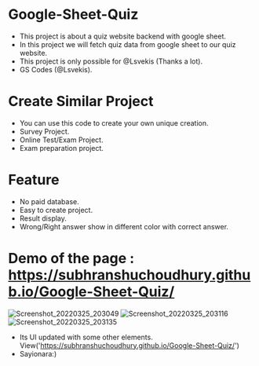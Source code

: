 # Google-Sheet-Quiz
- This project is about a quiz website backend with google sheet. 
- In this project we will fetch quiz data from google sheet to our quiz website. 
- This project is only possible for @Lsvekis (Thanks a lot). 
- GS Codes (@Lsvekis).

# Create Similar Project
- You can use this code to create your own unique creation.
- Survey Project.
- Online Test/Exam Project.
- Exam preparation project.

# Feature
- No paid database.
- Easy to create project.
- Result display.
- Wrong/Right answer show in different color with correct answer.

# Demo of the page : https://subhranshuchoudhury.github.io/Google-Sheet-Quiz/

![Screenshot_20220325_203049](https://user-images.githubusercontent.com/63858190/160146864-db1cb73c-6691-48f3-a447-8f199e260e0d.png)
![Screenshot_20220325_203116](https://user-images.githubusercontent.com/63858190/160146875-88c41f44-f7ff-4b90-9b2e-bd57ac0ee901.png)
![Screenshot_20220325_203135](https://user-images.githubusercontent.com/63858190/160146883-6519e7c6-6666-467b-8b0b-679a9c2fcde3.png)

- Its UI updated with some other elements. View('https://subhranshuchoudhury.github.io/Google-Sheet-Quiz/')
- Sayionara:)


